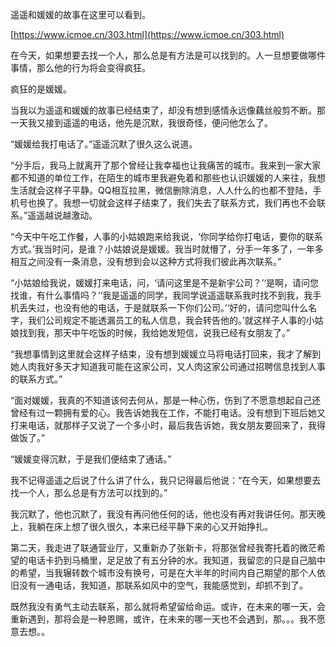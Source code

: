 遥遥和媛媛的故事在这里可以看到。

[https://www.icmoe.cn/303.html](https://www.icmoe.cn/303.html)

在今天，如果想要去找一个人，那么总是有方法是可以找到的。人一旦想要做哪件事情，那么他的行为将会变得疯狂。

疯狂的是媛媛。

当我以为遥遥和媛媛的故事已经结束了，却没有想到感情永远像藕丝般剪不断。那一天我又接到遥遥的电话，他先是沉默，我很奇怪，便问他怎么了。

“媛媛给我打电话了。”遥遥沉默了很久这么说道。

“分手后，我马上就离开了那个曾经让我幸福也让我痛苦的城市。我来到一家大家都不知道的单位工作，在陌生的城市里我避免着和那些也认识媛媛的人来往，我想生活就会这样子平静。QQ相互拉黑，微信删除消息，人人什么的也都不登陆，手机号也换了。我想一切就会这样子结束了，我们失去了联系方式，我们再也不会联系。”遥遥越说越激动。

“今天中午吃工作餐，人事的小姑娘跑来给我说，‘你同学给你打电话，要你的联系方式。’我当时问，是谁？小姑娘说是媛媛。我当时就懵了，分手一年多了，一年多相互之间没有一条消息，没有想到会以这种方式将我们彼此再次联系。”

“小姑娘给我说，媛媛打来电话，问，‘请问这里是不是新宇公司？’‘是啊，请问您找谁，有什么事情吗？’‘我是遥遥的同学，我同学说遥遥联系我时找不到我，我手机丢失过，也没有他的电话，于是就联系一下你们公司。’‘好的，请问您叫什么名字，我们公司规定不能透漏员工的私人信息，我会转告他的。’就这样子人事的小姑娘找到我，那天中午吃饭的时候，我给她发短信，说我已经有女朋友了。”

“我想事情到这里就会这样子结束，没有想到媛媛立马将电话打回来，我才了解到她人肉我好多天才知道我可能在这家公司，又人肉这家公司通过招聘信息找到人事的联系方式。”

“面对媛媛，我真的不知道该何去何从，那是一种心伤，伤到了不愿意想起自己还曾经有过一颗拥有爱的心。我告诉她我在工作，不能打电话。没有想到下班后她又打来电话，就那样子又说了一个多小时，最后我告诉她，我女朋友要回来了，我得做饭了。”

“媛媛变得沉默，于是我们便结束了通话。”

我不记得遥遥之后说了什么讲了什么，我只记得最后他说：“在今天，如果想要去找一个人，那么总是有方法可以找到的。”

我沉默了，他也沉默了，我没有再问他任何的话，他也没有再对我讲任何。那天晚上，我躺在床上想了很久很久，本来已经平静下来的心又开始挣扎。

第二天，我走进了联通营业厅，又重新办了张新卡，将那张曾经我寄托着的微茫希望的电话卡扔到马桶里，足足放了有五分钟的水。我知道，我留恋的只是自己脑中的希望，当我辗转数个城市没有换号，可是在大半年的时间内自己期望的那个人依旧没有一通电话，我知道，那联系如风中的空气，我能感觉到，却抓不到了。

既然我没有勇气主动去联系，那么就将希望留给命运。或许，在未来的哪一天，会重新遇到，那将会是一种恩赐，或许，在未来的哪一天也不会遇到，那。。。我不愿意去想。。